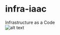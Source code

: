 # infra-iaac
Infrastructure as a Code   
![alt text](https://github.com/CreareSistemas/infra-iaac/blob/main/oci-stacks/INFRA-IAAC.jpg?raw=true)